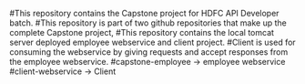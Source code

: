 #This repository contains the Capstone project for HDFC API Developer batch.
#This repository is part of two github repositories that make up the complete Capstone project,
#This repository contains the local tomcat server deployed employee webservice and client project.
#Client is used for consuming the webservice by giving requests and accept responses from the employee webservice.
#capstone-employee -> employee webservice
#client-webservice -> Client
